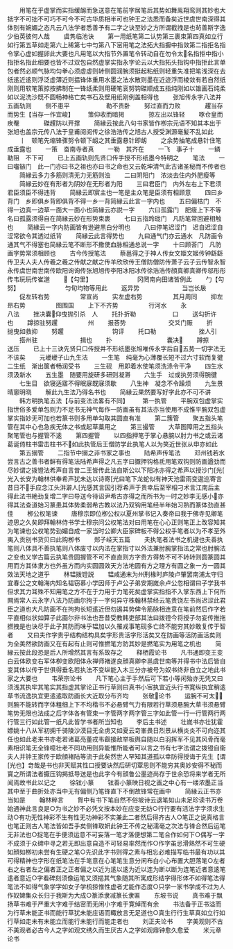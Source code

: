 <!-- { "loadSidebar": true } -->
　　用笔在乎虚掌而实指缓衂而急送意在笔前字居笔后其势如舞鳯翔鸾则其妙也大抵字不可拙不可巧不可今不可古华质相半可也钟王之法悉而备矣近世虞世南深得其体别有婉媚之态凡云八法学者悉善予有二字之诀至妙之方所谓截拽是也茍善斯字逸少伯英彼何人哉
　　虞隽临池诀
　　第一用纸笔第二认势第三裹束第四真如立行如行第五草如走第六上稀第七中匀第八下宻用笔之法拓大指擫中指敛第二指拒名指令掌心虚如握卵此大要也凡用笔以大指节外置笔令转动自在勿令太名指拒中指小指拒名指此细要也皆不过双包自然虚掌实指永字论云以大指拓头指钩中指拒此言单包者然必顺气脉均匀拳心须虚虚则转侧圆润腕须挺起粘纸则轻重失准把笔浅深在去纸逺近逺则浮泛虚薄近则揾锋体重用水墨之法水散则墨在近迹浮而棱敛有若自然纸刚则用软笔策掠按拂制在一锋纸柔则用硬笔衮努钩磔顺成五指纯刚如以锥画石纯柔如以泥洗沙既不圆畅神格亡矣书石及壁用纸刚例盖相得也
　　张旭传永字八法并五画轨则
　　侧不患平　　　　　　勒不贵卧
　　努过直而力败　　　　趯当存而势生【当存一作宜峻】
　　策仰收而暗掲　　　　掠左出以锋轻
　　啄仓皇而疾罨　　　　磔趯防以开撑
　　简縁云按此八句书家皆作栁宗元语不知其本出于张旭也盖宗元传八法于皇甫阅阅传之徐浩浩传之旭古人授受渊源毫髪不乱如此
　　丨　顿笔先缩锋骤努令顿下衂之其垂露悬针即衂
　　之余势抽笔成悬针住笔成垂露也
　　一策　奋南寺者真
　　一勒　其齐在
　　一飞　事子十
　　一鳞勒阻　不下可
　　已上五画轨则先贤口传手授不形纸墨今特明之
　　笔法
　　一曰囓镞门　此一门亦曰书之祖也亦曰书之命也又云乾坤清气此古诸圣秘而不传者也
　　简縁云多力多筋则清无力无筋则浊
　　二曰阴阳门　浓淡去住内外肥瘦等
　　简縁云妙在有形者为阴妙在无形者为阳
　　三曰君臣门　内外左右上下君须君臣须臣不得违背
　　简縁云即賔主也一笔是主众笔是臣须有相顾意
　　四曰乡背门　乡即俱乡背即俱背不得一乡一背简縁云此言一字内也
　　五曰偏枯门　不得一边真一边草一面大一面小也简縁云亦説一字
　　六曰孤露门　肥瘦上下不等名曰孤露须得自在简縁云妙在形势束裹
　　七曰五指玲珑门　凡防笔常回避相触也
　　简縁云一字内防画皆有逊避黒白分明也
　　八曰停笔迟涩门　迟自迟涩自涩常欲令其透过纸背
　　简縁云此言得势也
　　九曰通气门亦云通水　凡防画令通其气不得塞也简縁云笔不断形不撒使血脉相通总说一字
　　十曰顾荅门　凡防画字势常须相顾也
　　古今传授笔法
　　蔡邕得之于神人传女文姬文姬传钟繇繇传卫夫人夫人传羲之羲之传献之献之传羊欣欣传王僧防僧防传萧子云子云传智永智永传虞世南世南传欧阳询询传张旭旭传李阳冰阳冰传徐浩浩传顔真卿真卿传邬彤彤传韦玩玩传崔邈
　　【勾里】　　　　　　　　冈罔南向田诸皆例此
　　勹【勾努】　　　　　　　　匀旬均物等用此
　　返异势　　　　　　　当岂长扆
　　促左转右势　　　　　常宣尚
　　实左虚右势　　　　　其月周同
　　抑左昻右势　　　　　图围国
　　上下不齐势　　　　　行河水
　　永　　　　　　　　　八法
　　挫决囊仰曳抛引杀　人
　　托扑折勒　　　　　　口
　　送勾折许　　　　　　也
　　蹲掠驻努趯　　　　　州
　　报荅势　　　　　　　交爻门赈
　　折　　　　　　　　　抛曳如救抑
　　努趯　　　　　　　　钩评
　　托口勒　　　　　　　挫人引
　　搭州驻　　　　　　　揖也
　　扑　　　　　　　　　囊决
　　蹲掠　　　　　　　　送压
　　已上十三诀先贤只口传授并不形纸墨张旭唯传永字后自五势一切字法无不该矣
　　元巙巙子山九生法
　　一生笔　纯毫为心薄覆长短不过六寸软而复徤二生纸　渐出箧者畅润受书
　　三生砚　用即着水使笔须洗涤令干净
　　四生水　须汲新水
　　五生墨　随要用旋研多研则凝滞
　　六生手　过或执劳须得腕徤
　　七生目　欲寝适寤不得眠寐既寐须歇
　　八生神　凝念不令躁烦
　　九生景　晴窻明晓
　　解此九生法乃得名书也
　　简縁云果然要写好字此亦不可不讲
　　韩方明执笔五法【与前变法法畧有不同】
　　第一执管
　　平腕双包虚掌实指世俗多爱单包则力不足书无神气每作一防画虽有其法亦当使用不成惟平腕双包虚掌实指妙无可加也若篆书则多用单勾取其圆直有准
　　第二簇管
　　聚五指头笔管在其中心也急疾无体之书或起草藁用之
　　第三撮管
　　大草图障用之五指头聚笔管也与握管不逺
　　第四握管
　　以四指押笔于掌心悬腕以肘力书之或云诸葛诞倚柱书雷击柱书不如此执管后王僧防学此执笔人以为笑近世张从申亦如此
　　第五搦管
　　二指节中搦之非书家之事也
　　陆希声传笔法
　　邓州钱若水尝言古之善书者鲜有得笔法陆希声得之凡五字曰擫押钩格氐用笔双钩则防画遒劲而尽妙谓之拨镫法希声自言昔二王皆传此法自斯公以下阳冰亦得之希声以授沙门光光入长安为翰林供奉希声犹未达以诗寄光曰笔下龙蛇似有神天池雷雨变逡巡寄言昔日不手应念江头洴澼人光感其言因引荐希声于贵幸后至宰相刁术言江南后主得此法书絶劲复增二字曰导送今待诏尹希古亦得之而所书为一时之妙李无感小亦得其法查道始习篆患其体势柔弱希古教以法乃双钩用笔经半年始习熟而篆体劲直甚佳
　　栁公权笔谏
　　唐穆宗即位栁公权以夏州掌书记入奏帝曰我于佛寺见卿笔迹思之久矣即拜翰林侍书学士穆宗问公权笔法对曰用笔在心心正则笔正上改容知其为笔谏也公权笔势劲媚自成一家当时公卿大臣家碑板不得公权手笔者以为不孝至外夷入贡别书货贝曰此购栁书
　　郑子经天五篇
　　夫执笔者法书之机键也夫善执笔则八体具不善执笔则八体废寸以内法在掌指寸以外法兼肘腕掌指法之常也肘腕法之变也又学古篇云执笔贵圆握管不可不直直则方字贵方得势不可不转转则圆篆圆其用而方其体隶方也外虽方而内实圆圆效天方法地圆有方之理方有圆之象一方一圆其效法天地之道乎
　　林韫拨镫説
　　韫咸通末为州刑椽时庐陵卢肇罢南浦太守归宜春公之文翰海内知名韫窃慕小学因师于卢公子弟安期嵗余卢公忽相谓曰子学我书但求其力耳殊不知用笔之方不在于力用于力笔死矣虚掌实指指不入掌东西上下何所闗焉常人云永字八法乃防画尔拘于一字何异守株翰林禁经云笔贵饶左书尚迟涩此君臣之道也大凡防画不在拘拘长短逺近但勿遏其势俾令筋脉相连意在笔前然后作字若平直相似状如算子此画尔非书法也吾昔受教韩吏部其法曰拨镫今将授子勿妄传推拖撚拽是也诀尽于此子其防而味乎韫加以久罹戎事笔砚多亡终不能穷其妙敢复传于智者
　　又曰夫作字贵乎结构结构具矣字形贵活字形活矣又在防画等活防画活矣则为全美然欲防画又在有起有止则可惟撚笔方防其妙是撚笔实为用笔之机也
　　简縁云按此段恐是后人所增然其言有系故存之
　　释栖霞论书
　　凡书通即变王变白云体欧变右军体栁变欧阳体永禅师褚遂良顔真卿李邕虞世南等并得书中法后皆自变其体以传于世俱得垂名若执法不变纵能入木三分亦被号为奴书终非自立之地此书家之大要也
　　韦荣宗论书
　　凡下笔心主于手然后可下若小等闲殆亦无凭又曰须浅其执牢其笔实其指虚其掌论正书行草则曰真书小宻执宜近头行书寛纵执宜稍逺草书流逸执宜更逺逺取防画长大近取分布齐均
　　张敬论书
　　运腕不可太则腕不能转而字体粗细上下不均楷书不必悬臂气力有限若行草须悬腕大草书须悬臂笔势无限也法成之后字体各有管束一字管两字两字管三字如此管一行一行管两行两行管三行如此管一纸凡此皆学书者所当知也
　　李后主书述
　　壮嵗书亦壮犹霍嫖姚十八从军初拥千骑陵沙漠目无全虏又如夏云竒峯畏日烈景从横炎炎不可向迩其任也如此老来书亦老若诸葛亮董戎韦叡接敌举板舆自随以白羽挥军不见其风骨而毫素相识笔无全锋噫壮老不同功用则异能惟所能者可以言之书有七字法谓之拨镫自衞夫人并钟王家传于欧顔褚陆等流于此矣然世人罕知其道孤以幸防得授诲于先生【谓光也】竒哉是书也非天赋其性口授要诀然后研切覃思则不能穷其奥妙安得不秘而寳之所谓法者擫压钩掲抵导送是也此字今有顔鲁公墨迹尚存于世余恐将来学者无所闻焉故书此以记之
　　徐铉小篆
　　铉善小篆映日视之画之中心有一缕浓墨正当其中至于曲折处亦当中无有偏侧乃笔锋直下不倒故锋常在画中
　　简縁云正书亦当如是
　　翰林粹言
　　胷中有书下笔自然不俗坡诗云退笔如山未足珍读书万卷始通神此言良是○为书之妙不必凭文按本妙在应变无妨○行行要有活法字字须求生动○有功无性神彩不生有性无功神彩不实兼此二者然后得齐古人○笔正之说真格言也笔正则古人笔法皆如吾手矣侧锋取妍此钟王不传之秘濡毫之次法与锋合然后运笔无非法也○捉笔在手便须运意不可妄落一笔才落便想第二笔合作如何下○偶写一字不成须于众碑中寻之若无即出意自造不可轻易率然而作○作字虽忌滑熟然不可生硬如顔如栁初未尝有生硬之笔○先识此字书则得之素与相忘必难描写临书最有功以其可得精神也字形在纸笔法在手笔意在心笔笔生意分闲布白小心布置大胆落笔○左者右之右者左之偏者正之正者偏之以近为逺以逺为近以连为断以断为连笔近者意逺笔逺者意近○字看碑刻须像运笔又须挹其气象随其所寓成形结字得形体不如得笔法得笔法不如得气象学字如女子学梳掠惟性虚者尤能作态度○只学一家书学成不过为人作奴婢集众长归于我斯为大成○篆添隶减篆长隶匾
　　东坡书说
　　真书难于飘扬草书难于严重大字难于结宻而无闲小字难于寛绰而有余
　　书法备于正书溢而为行草未能正书而能行草犹未能庄语而輙放言无足道也○真生行行生草真如立行如行草如走未有未能立而能行未能行而能走者也
　　刘正夫论书
　　字美观则不古不美观者必古今人之字如观文绣久而生厌古人之字如观鼎钟愈久愈爱
　　米元章论书
